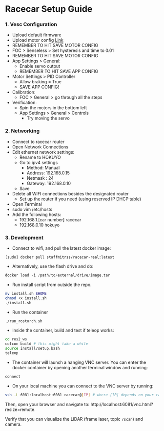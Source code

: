 # Racecar Setup Guide

### 1. Vesc Configuration

* Upload default firmware
* Upload motor config [Link](https://github.com/RacecarJ/vesc-firmware/blob/master/VESC-Configuration/vesc6_upenn_foc.xml)
* REMEMBER TO HIT SAVE MOTOR CONFIG
* FOC > Senseless > Set hysteresis and time to 0.01
* REMEMBER TO HIT SAVE MOTOR CONFIG
* App Settings > General:
    * Enable servo output
    * REMEMBER TO HIT SAVE APP CONFIG
* Motor Settings > PID Controller
    * Allow braking = True
    * SAVE APP CONFIG!
* Calibration:
    * FOC > General > go through all the steps
* Verification:
    * Spin the motors in the bottom left
    * App Settings > General > Controls
        * Try moving the servo

### 2. Networking

* Connect to racecar router
* Open Network Connections
* Edit ethernet network settings:
    * Rename to HOKUYO
    * Go to ipv4 settings
        * Method: Manual
        * Address: 192.168.0.15
        * Netmask : 24
        * Gateway: 192.168.0.10
    * Save
* Delete all WIFI connections besides the designated router
  * Set up the router if you need (using reserved IP DHCP table)
* Open Terminal
* sudo vim /etc/hosts
* Add the following hosts:
    * 192.168.1.[car number]   racecar
    * 192.168.0.10 hokuyo


### 3. Development

* Connect to wifi, and pull the latest docker image:

```
[sudo] docker pull staffmitrss/racecar-real:latest
```
* Alternatively, use the flash drive and do:

```python
docker load -i /path/to/external/drive/image.tar
```

* Run install script from outside the repo.

```bash
mv install.sh $HOME
chmod +x install.sh
./install.sh
```
* Run the container
```bash
./run_rostorch.sh
```

* Inside the container, build and test if teleop works:

```bash
cd ros2_ws
colcon build # this might take a while
source install/setup.bash
teleop
```

* The container will launch a hanging VNC server. You can enter the docker container by opening another terminal window
and running:

```bash
connect
```

* On your local machine you can connect to the VNC server by running:

```bash
ssh -L 6081:localhost:6081 racecar@[IP] # where [IP] depends on your racecar number
```

Then, open your browser and navigate to:
http://localhost:6081/vnc.html?resize=remote.

Verify that you can visualize the LiDAR (frame laser, topic `/scan`) and camera.

